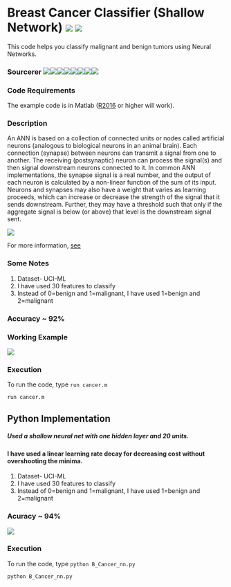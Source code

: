 # Breast Cancer Classifier (Shallow Network) [![](https://img.shields.io/github/license/sourcerer-io/hall-of-fame.svg?colorB=ff0000)](https://github.com/akshaybahadur21/Breast-Cancer-Neural-Networks/blob/master/LICENSE.md)  [![](https://img.shields.io/badge/Akshay-Bahadur-brightgreen.svg?colorB=ff0000)](https://akshaybahadur.com)
This code helps you classify malignant and benign tumors using Neural Networks.

### Sourcerer [![](https://sourcerer.io/fame/akshaybahadur21/akshaybahadur21/Breast-Cancer-Neural-Networks/images/0)](https://sourcerer.io/fame/akshaybahadur21/akshaybahadur21/Breast-Cancer-Neural-Networks/links/0)[![](https://sourcerer.io/fame/akshaybahadur21/akshaybahadur21/Breast-Cancer-Neural-Networks/images/1)](https://sourcerer.io/fame/akshaybahadur21/akshaybahadur21/Breast-Cancer-Neural-Networks/links/1)[![](https://sourcerer.io/fame/akshaybahadur21/akshaybahadur21/Breast-Cancer-Neural-Networks/images/2)](https://sourcerer.io/fame/akshaybahadur21/akshaybahadur21/Breast-Cancer-Neural-Networks/links/2)[![](https://sourcerer.io/fame/akshaybahadur21/akshaybahadur21/Breast-Cancer-Neural-Networks/images/3)](https://sourcerer.io/fame/akshaybahadur21/akshaybahadur21/Breast-Cancer-Neural-Networks/links/3)[![](https://sourcerer.io/fame/akshaybahadur21/akshaybahadur21/Breast-Cancer-Neural-Networks/images/4)](https://sourcerer.io/fame/akshaybahadur21/akshaybahadur21/Breast-Cancer-Neural-Networks/links/4)[![](https://sourcerer.io/fame/akshaybahadur21/akshaybahadur21/Breast-Cancer-Neural-Networks/images/5)](https://sourcerer.io/fame/akshaybahadur21/akshaybahadur21/Breast-Cancer-Neural-Networks/links/5)[![](https://sourcerer.io/fame/akshaybahadur21/akshaybahadur21/Breast-Cancer-Neural-Networks/images/6)](https://sourcerer.io/fame/akshaybahadur21/akshaybahadur21/Breast-Cancer-Neural-Networks/links/6)[![](https://sourcerer.io/fame/akshaybahadur21/akshaybahadur21/Breast-Cancer-Neural-Networks/images/7)](https://sourcerer.io/fame/akshaybahadur21/akshaybahadur21/Breast-Cancer-Neural-Networks/links/7)

### Code Requirements
The example code is in Matlab ([R2016](https://in.mathworks.com/help/matlab/) or higher will work). 


### Description
An ANN is based on a collection of connected units or nodes called artificial neurons (analogous to biological neurons in an animal brain). Each connection (synapse) between neurons can transmit a signal from one to another. The receiving (postsynaptic) neuron can process the signal(s) and then signal downstream neurons connected to it. In common ANN implementations, the synapse signal is a real number, and the output of each neuron is calculated by a non-linear function of the sum of its input. Neurons and synapses may also have a weight that varies as learning proceeds, which can increase or decrease the strength of the signal that it sends downstream. Further, they may have a threshold such that only if the aggregate signal is below (or above) that level is the downstream signal sent.

<img src="https://github.com/akshaybahadur21/Breast-Cancer-Neural-Networks/blob/master/neural.png">

For more information, [see](https://en.wikipedia.org/wiki/Artificial_neural_network)

### Some Notes
1) Dataset- UCI-ML
2) I have used 30 features to classify
3) Instead of 0=benign and 1=malignant, I have used 1=benign and 2=malignant

### Accuracy ~ 92%

### Working Example
<img src="https://github.com/akshaybahadur21/Breast-Cancer-Neural-Networks/blob/master/cancer_neural.gif">

### Execution
To run the code, type `run cancer.m`

```
run cancer.m
```

## Python  Implementation

##### Used a shallow neural net with one hidden layer and 20 units.

#### I have used a linear learning rate decay for decreasing cost without overshooting the minima.

1) Dataset- UCI-ML
2) I have used 30 features to classify
3) Instead of 0=benign and 1=malignant, I have used 1=benign and 2=malignant

### Acuracy ~ 94%

<img src="https://github.com/akshaybahadur21/Breast-Cancer-Neural-Networks/blob/master/bc_nn.gif">

### Execution
To run the code, type `python B_Cancer_nn.py`

```
python B_Cancer_nn.py
```

